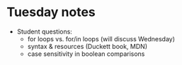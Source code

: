 # Tuesday notes

* Student questions:
  * for loops vs. for/in loops (will discuss Wednesday)
  * syntax & resources (Duckett book, MDN)
  * case sensitivity in boolean comparisons
